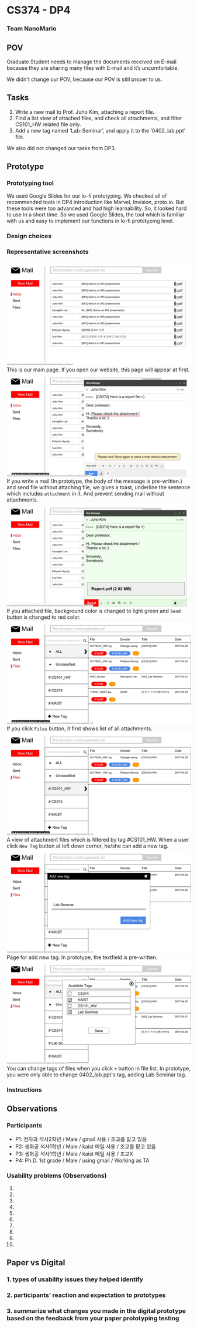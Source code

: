 # CS374 - DP4
### Team NanoMario

## POV
Graduate Student needs to manage the documents received on E-mail because they are sharing many files with E-mail and it’s uncomfortable.

We didn't change our POV, because our POV is still proper to us.

## Tasks
1. Write a new mail to Prof. Juho Kim, attaching a report file.
2. Find a list view of attached files, and check all attachments, and filter CS101_HW related file only.
3. Add a new tag named ‘Lab-Seminar’, and apply it to the ‘0402_lab.ppt’ file.

We also did not changed our tasks from DP3.

## Prototype
### Prototyping tool
We used Google Slides for our lo-fi prototyping. We checked all of recommended tools in DP4 introduction like Marvel, Invision, proto.io. But these tools were too advanced and had high learnability. So, it looked hard to use in a short time. So we used Google Slides, the tool which is familiar with us and easy to implement our functions in lo-fi prototyping level.

### Design choices


### Representative screenshots

![main](./main.jpg)
This is our main page. If you open our website, this page will appear at first. 
![nofile](./nofile.jpg)
If you write a mail (In prototype, the body of the message is pre-written.) and send file without attaching file, we gives a toast, underline the sentence which includes `attachment` in it. And prevent sending mail without attachments.
![yesfile](./yesfile.jpg)
If you attached file, background color is changed to light green and `Send` button is changed to red color.
![files](./files.jpg)
If you click `Files` button, it first shows list of all attachments. 
![CS101](./CS101.jpg)
A view of attachment files which is filtered by tag #CS101_HW. When a user click `New Tag` button at left down corner, he/she can add a new tag.
![newtag](./newtag.jpg)
Page for add new tag. In prototype, the textfield is pre-written.
![changetag](./changetag.jpg)
You can change tags of files when you click `+` button in file list. In prototype, you were only able to change 0402_lab.ppt's tag, adding Lab Seminar tag. 
### Instructions



## Observations
### Participants
- P1: 전자과 석사2학년 / Male / gmail 사용 / 조교를 맡고 있음
- P2: 생화공 석사1학년 / Male / kaist 메일 사용 / 조교를 맡고 있음
- P3: 생화공 석사1학년 / Male / kaist 메일 사용 / 조교X
- P4: Ph.D. 1st grade / Male / using gmail / Working as TA

### Usability problems (Observations)
1.
2.
3.
4.
5.
6.
7.
8.
9.
10.


## Paper vs Digital
### 1. types of usability issues they helped identify

### 2. participants' reaction and expectation to prototypes

### 3. summarize what changes you made in the digital prototype based on the feedback from your paper prototyping testing



